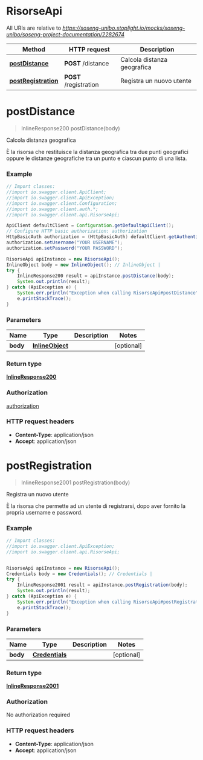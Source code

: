 # RisorseApi

All URIs are relative to *https://soseng-unibo.stoplight.io/mocks/soseng-unibo/soseng-project-documentation/2282674*

Method | HTTP request | Description
------------- | ------------- | -------------
[**postDistance**](RisorseApi.md#postDistance) | **POST** /distance | Calcola distanza geografica
[**postRegistration**](RisorseApi.md#postRegistration) | **POST** /registration | Registra un nuovo utente

<a name="postDistance"></a>
# **postDistance**
> InlineResponse200 postDistance(body)

Calcola distanza geografica

È la risorsa che restituisce la distanza geografica tra due punti geografici oppure le distanze geografiche tra un punto e ciascun punto di una lista.

### Example
```java
// Import classes:
//import io.swagger.client.ApiClient;
//import io.swagger.client.ApiException;
//import io.swagger.client.Configuration;
//import io.swagger.client.auth.*;
//import io.swagger.client.api.RisorseApi;

ApiClient defaultClient = Configuration.getDefaultApiClient();
// Configure HTTP basic authorization: authorization
HttpBasicAuth authorization = (HttpBasicAuth) defaultClient.getAuthentication("authorization");
authorization.setUsername("YOUR USERNAME");
authorization.setPassword("YOUR PASSWORD");

RisorseApi apiInstance = new RisorseApi();
InlineObject body = new InlineObject(); // InlineObject | 
try {
    InlineResponse200 result = apiInstance.postDistance(body);
    System.out.println(result);
} catch (ApiException e) {
    System.err.println("Exception when calling RisorseApi#postDistance");
    e.printStackTrace();
}
```

### Parameters

Name | Type | Description  | Notes
------------- | ------------- | ------------- | -------------
 **body** | [**InlineObject**](InlineObject.md)|  | [optional]

### Return type

[**InlineResponse200**](InlineResponse200.md)

### Authorization

[authorization](../README.md#authorization)

### HTTP request headers

 - **Content-Type**: application/json
 - **Accept**: application/json

<a name="postRegistration"></a>
# **postRegistration**
> InlineResponse2001 postRegistration(body)

Registra un nuovo utente

È la risorsa che permette ad un utente di registrarsi, dopo aver fornito la propria username e password.

### Example
```java
// Import classes:
//import io.swagger.client.ApiException;
//import io.swagger.client.api.RisorseApi;


RisorseApi apiInstance = new RisorseApi();
Credentials body = new Credentials(); // Credentials | 
try {
    InlineResponse2001 result = apiInstance.postRegistration(body);
    System.out.println(result);
} catch (ApiException e) {
    System.err.println("Exception when calling RisorseApi#postRegistration");
    e.printStackTrace();
}
```

### Parameters

Name | Type | Description  | Notes
------------- | ------------- | ------------- | -------------
 **body** | [**Credentials**](Credentials.md)|  | [optional]

### Return type

[**InlineResponse2001**](InlineResponse2001.md)

### Authorization

No authorization required

### HTTP request headers

 - **Content-Type**: application/json
 - **Accept**: application/json

